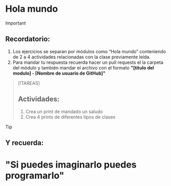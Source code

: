 # Hola mundo

>[!IMPORTANT]
>## Recordatorio:
>1. Los ejercicios se separan por módulos como “Hola mundo” conteniendo de 2 a 4 actividades relacionadas con la clase previamente leída. 
>2. Para mandar tu respuesta recuerda hacer un pull requests el la carpeta del módulo y también mandar el archivo con el formato **"[titulo del modulo] - [Nombre de usuario de GitHub]"**

>[!TAREAS]
>##  Actividades:
> 1. Crea un print de mandado un saludo
>2. Crea 4 prints de diferentes tipos de clases

>[!TIP]
>## Y recuerda: 
># "Si puedes imaginarlo puedes programarlo"